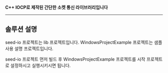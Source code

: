 **C++ IOCP로 제작된 간단한 소켓 통신 라이브러리입니다**

---
## 솔루션 설명

seed-io 프로젝트는 lib 프로젝트입니다.
WindowsProjectExample 프로젝트는 샘플 사용 설명 프로젝트입니다.

seed-io 프로젝트 먼저 빌드 후
WindowsProjectExample 프로젝트를 시작 프로젝트로 설정하시고 실행시키시면 됩니다.
